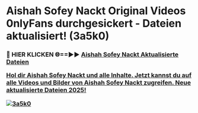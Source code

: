 # Aishah Sofey Nackt Original Videos 0nlyFans durchgesickert - Dateien aktualisiert! (3a5k0)

<h3>🔴 HIER KLICKEN 🌐==►► <a href="https://tinyurl.com/h6vf6nb8" rel="nofollow">Aishah Sofey Nackt Aktualisierte Dateien

Hol dir Aishah Sofey Nackt und alle Inhalte. Jetzt kannst du auf alle Videos und Bilder von Aishah Sofey Nackt zugreifen. Neue aktualisierte Dateien 2025!

[![3a5k0](https://i.imgur.com/sD4kR3V.gif)](https://tinyurl.com/h6vf6nb8)
